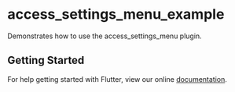 # access_settings_menu_example

Demonstrates how to use the access_settings_menu plugin.

## Getting Started

For help getting started with Flutter, view our online
[documentation](https://flutter.io/).
